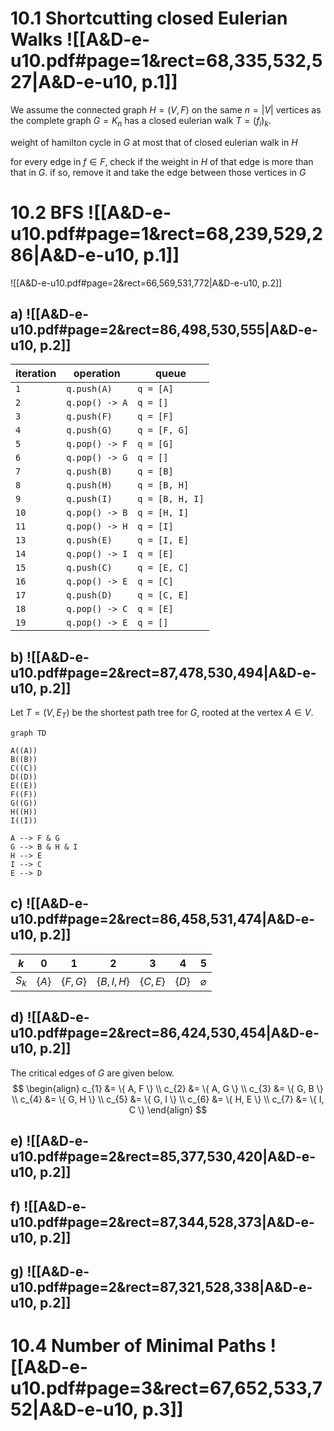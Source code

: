 

# 10.1      Shortcutting closed Eulerian Walks ![[A&D-e-u10.pdf#page=1&rect=68,335,532,527|A&D-e-u10, p.1]]


We assume the connected graph $H = (V, F)$ on the same $n = |V|$ vertices as the complete graph $G = K_{n}$ has a closed eulerian walk $T = (f_{i})_{k}$.


weight of hamilton cycle in $G$ at most that of closed eulerian walk in $H$


for every edge in $f \in F$, check if the weight in $H$ of that edge is more than that in $G$. if so, remove it and take the edge between those vertices in $G$




# 10.2      BFS ![[A&D-e-u10.pdf#page=1&rect=68,239,529,286|A&D-e-u10, p.1]]
![[A&D-e-u10.pdf#page=2&rect=66,569,531,772|A&D-e-u10, p.2]]

## a) ![[A&D-e-u10.pdf#page=2&rect=86,498,530,555|A&D-e-u10, p.2]]

| iteration | operation      | queue           |
| --------- | -------------- | --------------- |
| `1`       | `q.push(A)`    | `q = [A]`       |
| `2`       | `q.pop() -> A` | `q = []`        |
| `3`       | `q.push(F)`    | `q = [F]`       |
| `4`       | `q.push(G)`    | `q = [F, G]`    |
| `5`       | `q.pop() -> F` | `q = [G]`       |
| `6`       | `q.pop() -> G` | `q = []`        |
| `7`       | `q.push(B)`    | `q = [B]`       |
| `8`       | `q.push(H)`    | `q = [B, H]`    |
| `9`       | `q.push(I)`    | `q = [B, H, I]` |
| `10`      | `q.pop() -> B` | `q = [H, I]`    |
| `11`      | `q.pop() -> H` | `q = [I]`       |
| `13`      | `q.push(E)`    | `q = [I, E]`    |
| `14`      | `q.pop() -> I` | `q = [E]`       |
| `15`      | `q.push(C)`    | `q = [E, C]`    |
| `16`      | `q.pop() -> E` | `q = [C]`       |
| `17`      | `q.push(D)`    | `q = [C, E]`    |
| `18`      | `q.pop() -> C` | `q = [E]`       |
| `19`      | `q.pop() -> E` | `q = []`        |

## b) ![[A&D-e-u10.pdf#page=2&rect=87,478,530,494|A&D-e-u10, p.2]]

Let $T = (V, E_{T})$ be the shortest path tree for $G$, rooted at the vertex $A \in V$.
```mermaid
graph TD

A((A))
B((B))
C((C))
D((D))
E((E))
F((F))
G((G))
H((H))
I((I))

A --> F & G
G --> B & H & I
H --> E
I --> C
E --> D
```


## c) ![[A&D-e-u10.pdf#page=2&rect=86,458,531,474|A&D-e-u10, p.2]]

| $k$     | $0$       | $1$          | $2$             | $3$          | $4$       | $5$           |
| ------- | --------- | ------------ | --------------- | ------------ | --------- | ------------- |
| $S_{k}$ | $\{ A \}$ | $\{ F, G \}$ | $\{ B, I, H \}$ | $\{ C, E \}$ | $\{ D \}$ | $\varnothing$ |

## d) ![[A&D-e-u10.pdf#page=2&rect=86,424,530,454|A&D-e-u10, p.2]]

The critical edges of $G$ are given below.
$$
\begin{align}
c_{1} &= \{ A, F \} \\
c_{2} &= \{ A, G \} \\
c_{3} &= \{ G, B \} \\
c_{4} &= \{ G, H \} \\
c_{5} &= \{ G, I \} \\
c_{6} &= \{ H, E \} \\
c_{7} &= \{ I, C \}
\end{align}
$$

## e) ![[A&D-e-u10.pdf#page=2&rect=85,377,530,420|A&D-e-u10, p.2]]


## f) ![[A&D-e-u10.pdf#page=2&rect=87,344,528,373|A&D-e-u10, p.2]]


## g) ![[A&D-e-u10.pdf#page=2&rect=87,321,528,338|A&D-e-u10, p.2]]




# 10.4      Number of Minimal Paths ![[A&D-e-u10.pdf#page=3&rect=67,652,533,752|A&D-e-u10, p.3]]



